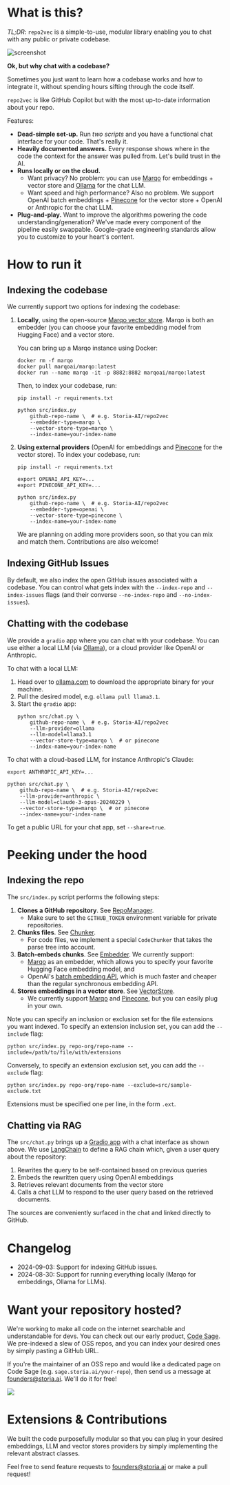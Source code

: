 # What is this?

*TL;DR*: `repo2vec` is a simple-to-use, modular library enabling you to chat with any public or private codebase.

![screenshot](assets/chat_screenshot.png)

**Ok, but why chat with a codebase?**

Sometimes you just want to learn how a codebase works and how to integrate it, without spending hours sifting through
the code itself.

`repo2vec` is like GitHub Copilot but with the most up-to-date information about your repo.

Features:
- **Dead-simple set-up.** Run *two scripts* and you have a functional chat interface for your code. That's really it.
- **Heavily documented answers.** Every response shows where in the code the context for the answer was pulled from. Let's build trust in the AI.
- **Runs locally or on the cloud.**
    - Want privacy? No problem: you can use [Marqo](https://github.com/marqo-ai/marqo) for embeddings + vector store and [Ollama](ollama.com) for the chat LLM.
    - Want speed and high performance? Also no problem. We support OpenAI batch embeddings + [Pinecone](https://www.pinecone.io/) for the vector store + OpenAI or Anthropic for the chat LLM.
- **Plug-and-play.** Want to improve the algorithms powering the code understanding/generation? We've made every component of the pipeline easily swappable. Google-grade engineering standards allow you to customize to your heart's content.

# How to run it
## Indexing the codebase
We currently support two options for indexing the codebase:

1. **Locally**, using the open-source [Marqo vector store](https://github.com/marqo-ai/marqo). Marqo is both an embedder (you can choose your favorite embedding model from Hugging Face) and a vector store.

    You can bring up a Marqo instance using Docker:
    ```
    docker rm -f marqo
    docker pull marqoai/marqo:latest
    docker run --name marqo -it -p 8882:8882 marqoai/marqo:latest
    ```

    Then, to index your codebase, run:
    ```
    pip install -r requirements.txt

    python src/index.py
        github-repo-name \  # e.g. Storia-AI/repo2vec
        --embedder-type=marqo \
        --vector-store-type=marqo \
        --index-name=your-index-name
    ```

2. **Using external providers** (OpenAI for embeddings and [Pinecone](https://www.pinecone.io/) for the vector store). To index your codebase, run:
    ```
    pip install -r requirements.txt

    export OPENAI_API_KEY=...
    export PINECONE_API_KEY=...

    python src/index.py
        github-repo-name \  # e.g. Storia-AI/repo2vec
        --embedder-type=openai \
        --vector-store-type=pinecone \
        --index-name=your-index-name
    ```
    We are planning on adding more providers soon, so that you can mix and match them. Contributions are also welcome!

## Indexing GitHub Issues
By default, we also index the open GitHub issues associated with a codebase. You can control what gets index with the `--index-repo` and `--index-issues` flags (and their converse `--no-index-repo` and `--no-index-issues`).

## Chatting with the codebase
We provide a `gradio` app where you can chat with your codebase. You can use either a local LLM (via [Ollama](https://ollama.com)), or a cloud provider like OpenAI or Anthropic.

To chat with a local LLM:
1. Head over to [ollama.com](https://ollama.com) to download the appropriate binary for your machine.
2. Pull the desired model, e.g. `ollama pull llama3.1`.
3. Start the `gradio` app:
    ```
    python src/chat.py \
        github-repo-name \  # e.g. Storia-AI/repo2vec
        --llm-provider=ollama
        --llm-model=llama3.1
        --vector-store-type=marqo \  # or pinecone
        --index-name=your-index-name
    ```

To chat with a cloud-based LLM, for instance Anthropic's Claude:
```
export ANTHROPIC_API_KEY=...

python src/chat.py \
    github-repo-name \  # e.g. Storia-AI/repo2vec
    --llm-provider=anthropic \
    --llm-model=claude-3-opus-20240229 \
    --vector-store-type=marqo \  # or pinecone
    --index-name=your-index-name
```
To get a public URL for your chat app, set `--share=true`.

# Peeking under the hood

## Indexing the repo
The `src/index.py` script performs the following steps:
1. **Clones a GitHub repository**. See [RepoManager](src/repo_manager.py).
    - Make sure to set the `GITHUB_TOKEN` environment variable for private repositories.
2. **Chunks files**. See [Chunker](src/chunker.py).
    - For code files, we implement a special `CodeChunker` that takes the parse tree into account.
3. **Batch-embeds chunks**. See [Embedder](src/embedder.py). We currently support:
    - [Marqo](https://github.com/marqo-ai/marqo) as an embedder, which allows you to specify your favorite Hugging Face embedding model, and
    - OpenAI's [batch embedding API](https://platform.openai.com/docs/guides/batch/overview), which is much faster and cheaper than the regular synchronous embedding API.
4. **Stores embeddings in a vector store**. See [VectorStore](src/vector_store.py).
    - We currently support [Marqo](https://github.com/marqo-ai/marqo) and [Pinecone](https://pinecone.io), but you can easily plug in your own.

Note you can specify an inclusion or exclusion set for the file extensions you want indexed. To specify an extension inclusion set, you can add the `--include` flag:
```
python src/index.py repo-org/repo-name --include=/path/to/file/with/extensions
```
Conversely, to specify an extension exclusion set, you can add the `--exclude` flag:
```
python src/index.py repo-org/repo-name --exclude=src/sample-exclude.txt
```
Extensions must be specified one per line, in the form `.ext`.

## Chatting via RAG
The `src/chat.py` brings up a [Gradio app](https://www.gradio.app/) with a chat interface as shown above. We use [LangChain](https://langchain.com) to define a RAG chain which, given a user query about the repository:

1. Rewrites the query to be self-contained based on previous queries
2. Embeds the rewritten query using OpenAI embeddings
3. Retrieves relevant documents from the vector store
4. Calls a chat LLM to respond to the user query based on the retrieved documents.

The sources are conveniently surfaced in the chat and linked directly to GitHub.

# Changelog
- 2024-09-03: Support for indexing GitHub issues.
- 2024-08-30: Support for running everything locally (Marqo for embeddings, Ollama for LLMs).

# Want your repository hosted?

We're working to make all code on the internet searchable and understandable for devs. You can check out our early product, [Code Sage](https://sage.storia.ai). We pre-indexed a slew of OSS repos, and you can index your desired ones by simply pasting a GitHub URL.

If you're the maintainer of an OSS repo and would like a dedicated page on Code Sage (e.g. `sage.storia.ai/your-repo`), then send us a message at [founders@storia.ai](mailto:founders@storia.ai). We'll do it for free!

![](assets/sage.gif)

# Extensions & Contributions
We built the code purposefully modular so that you can plug in your desired embeddings, LLM and vector stores providers by simply implementing the relevant abstract classes.

Feel free to send feature requests to [founders@storia.ai](mailto:founders@storia.ai) or make a pull request!
